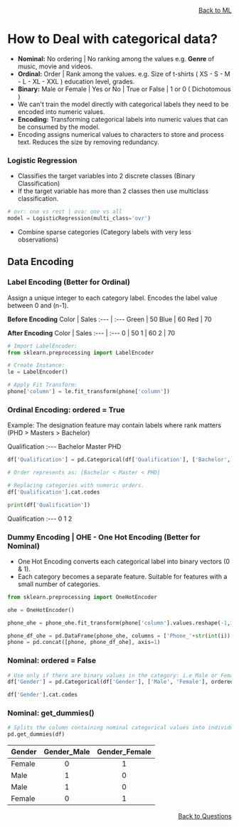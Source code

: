 <p align='right'><a align="right" href="https://github.com/KIRANKUMAR7296/Library/blob/main/Machine%20Learning/Machine%20Learning%20Models.md">Back to ML</a></p>

# How to Deal with categorical data?

- **Nominal:** No ordering | No ranking among the values e.g. **Genre** of music, movie and videos.
- **Ordinal:** Order | Rank among the values. e.g. Size of t-shirts ( XS - S - M - L - XL - XXL ) education level, grades. 
- **Binary:** Male or Female | Yes or No | True or False | 1 or 0 ( Dichotomous )
- We can't train the model directly with categorical labels they need to be encoded into numeric values.
- **Encoding:** Transforming categorical labels into numeric values that can be consumed by the model.
- Encoding assigns numerical values to characters to store and process text. Reduces the size by removing redundancy. 

### Logistic Regression
- Classifies the target variables into 2 discrete classes (Binary Classification)
- If the target variable has more than 2 classes then use multiclass classification.
```python
# ovr: one vs rest | ova: one vs all
model = LogisticRegression(multi_class='ovr')
```
- Combine sparse categories (Category labels with very less observations)

## Data Encoding

### Label Encoding (Better for Ordinal)

Assign a unique integer to each category label. Encodes the label value between 0 and (n-1).

**Before Encoding**
Color | Sales
:--- | :---
Green | 50
Blue | 60
Red | 70

**After Encoding**
Color | Sales
:--- | :---
0 | 50
1 | 60
2 | 70

```python
# Import LabelEncoder:
from sklearn.preprocessing import LabelEncoder

# Create Instance:
le = LabelEncoder()

# Apply Fit Transform:
phone['column'] = le.fit_transform(phone['column'])
```

### Ordinal Encoding: ordered = True

Example: The designation feature may contain labels where rank matters (PHD > Masters > Bachelor)

Qualification
:---
Bachelor
Master
PHD

```python
df['Qualification'] = pd.Categorical(df['Qualification'], ['Bachelor', 'Master', 'PHD'], ordered=True)

# Order represents as: [Bachelor < Master < PHD]

# Replacing categories with numeric orders.
df['Qualification'].cat.codes

print(df['Qualification'])
```

Qualification
:---
0
1
2

### Dummy Encoding | OHE - One Hot Encoding (Better for Nominal)
- One Hot Encoding converts each categorical label into binary vectors (0 & 1).
- Each category becomes a separate feature. Suitable for features with a small number of categories.

```python
from sklearn.preprocessing import OneHotEncoder

ohe = OneHotEncoder()

phone_ohe = phone_ohe.fit_transform(phone['column'].values.reshape(-1,1)).toarray()

phone_df_ohe = pd.DataFrame(phone_ohe, columns = ['Phone_'+str(int(i)) for i in range(phone_ohe.shape[1])])
phone = pd.concat([phone, phone_df_ohe], axis=1)
```

### **Nominal: ordered = False**
```python
# Use only if there are binary values in the category: i.e Male or Female, Yes or No, Present or Absent
df['Gender'] = pd.Categorical(df['Gender'], ['Male', 'Female'], ordered=False)

df['Gender'].cat.codes
```

### **Nominal: get_dummies()**
```python
# Splits the column containing nominal categorical values into individual columns:
pd.get_dummies(df)
```

Gender | Gender_Male | Gender_Female
:--- | :---: | :---:
Female | 0 | 1
Male | 1 | 0
Male | 1 | 0
Female | 0 | 1

<p align='right'><a align="right" href="https://github.com/KIRANKUMAR7296/Library/blob/main/Interview.md">Back to Questions</a></p>
